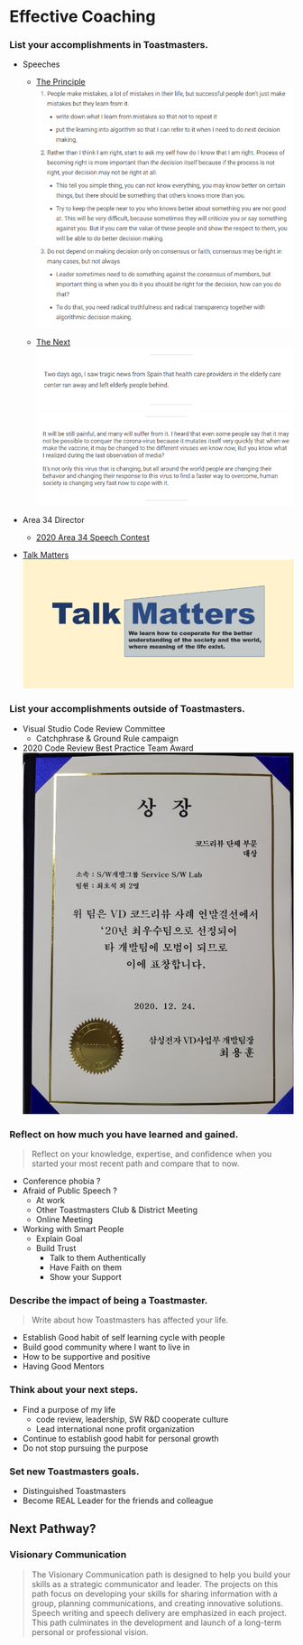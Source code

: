 # Effective Coaching

### List your accomplishments in Toastmasters.
* Speeches
  * [The Principle](https://hoseockchoi.wordpress.com/2020/04/09/the-principle/)
![picture 5](../../../../images/1c337f9f67975eb7a29e7cca867fe648e5d7cb09de00ffcc26e1440c83a7eff2.png)  

  * [The Next](https://hoseockchoi.wordpress.com/2020/03/28/the-next/)
  ![picture 3](../../../../images/d638843401d9fe1e68b93ed1514fa6ba3da3aab3bf595b78b681e5601a32d832.png)  
![picture 4](../../../../images/87f22bf5e9c75c9f4276c0e860642c5115f2df314bdf7f72b2c5cc536fb0283b.png)  

* Area 34 Director
  * [2020 Area 34 Speech Contest](https://github.com/seock04/Uncertainty-Handler/wiki/2020-Area-34-Speech-Contest)
* [Talk Matters](https://github.com/seock04/TalkMatters)
![picture 2](../../../../images/966230eb555ba346fac2bb0ea61907bf73c6e7f252f08e96f6e7f59b145def64.png)  

### List your accomplishments outside of Toastmasters.
* Visual Studio Code Review Committee
  * Catchphrase & Ground Rule campaign 
* 2020 Code Review Best Practice Team Award
  ![picture 1](../../../../images/cbbc992012e51c24c9471fd8a0031eaf7bb3b854a55f6a64cf31b788f5c07416.jpg)  


### Reflect on how much you have learned and gained.
> Reflect on your knowledge, expertise, and confidence when you started your most recent path and compare that to now.
* Conference phobia ?
* Afraid of Public Speech ?
  * At work
  * Other Toastmasters Club & District Meeting 
  * Online Meeting
* Working with Smart People
  * Explain Goal
  * Build Trust
    * Talk to them Authentically
    * Have Faith on them
    * Show your Support


### Describe the impact of being a Toastmaster.
> Write about how Toastmasters has affected your life.
* Establish Good habit of self learning cycle with people
* Build good community where I want to live in
* How to be supportive and positive
* Having Good Mentors

### Think about your next steps.
* Find a purpose of my life
  * code review, leadership, SW R&D cooperate culture
  * Lead international none profit organization
* Continue to establish good habit for personal growth
* Do not stop pursuing the purpose 

### Set new Toastmasters goals.
* Distinguished Toastmasters
* Become REAL Leader for the friends and colleague

## Next Pathway?
### Visionary Communication
> The Visionary Communication path is designed to help you build your skills as a strategic communicator and leader. The projects on this path focus on developing your skills for sharing information with a group, planning communications, and creating innovative solutions. Speech writing and speech delivery are emphasized in each project. This path culminates in the development and launch of a long-term personal or professional vision.

